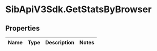 # SibApiV3Sdk.GetStatsByBrowser

## Properties
Name | Type | Description | Notes
------------ | ------------- | ------------- | -------------


